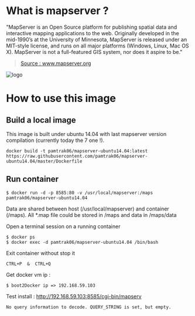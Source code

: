 # What is mapserver ?

"MapServer is an Open Source platform for publishing spatial data and interactive mapping applications to the web. Originally developed in the mid-1990’s at the University of Minnesota, MapServer is released under an MIT-style license, and runs on all major platforms (Windows, Linux, Mac OS X). MapServer is not a full-featured GIS system, nor does it aspire to be." 

> [Source : www.mapserver.org ](http://www.mapserver.org)

![logo](http://www.mapserver.org/_static/banner.png)

# How to use this image

## Build a local image

This image is built under ubuntu 14.04 with last mapserver version compilation (currently today the 7 one !).
```
docker build -t pamtrak06/mapserver-ubuntu14.04:latest https://raw.githubusercontent.com/pamtrak06/mapserver-ubuntu14.04/master/Dockerfile
```

## Run container

```
$ docker run -d -p 8585:80 -v /usr/local/mapserver:/maps pamtrak06/mapserver-ubuntu14.04
```

Data are shared between host (/usr/local/mapserver) and container (/maps).
All *.map file could be stored in /maps and data in /maps/data

Open a terminal session on a running container
```
$ docker ps
$ docker exec -d pamtrak06/mapserver-ubuntu14.04 /bin/bash
```

Exit container without stop it
```
CTRL+P  &  CTRL+Q
```

Get docker vm ip : 
```
$ boot2Docker ip => 192.168.59.103
```

Test install : http://192.168.59.103:8585/cgi-bin/mapserv

```
No query information to decode. QUERY_STRING is set, but empty.
```
